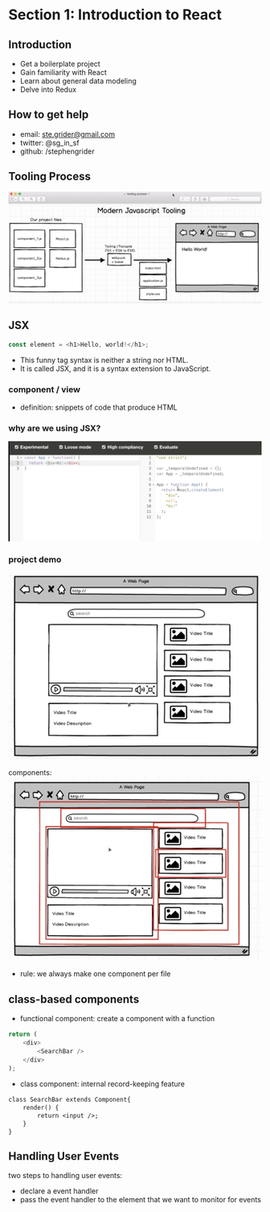 # Section 1: Introduction to React
## Introduction
* Get a boilerplate project
* Gain familiarity with React
* Learn about general data modeling
* Delve into Redux

## How to get help
* email: ste.grider@gmail.com
* twitter: @sg_in_sf
* github: /stephengrider

## Tooling Process
![](https://raw.githubusercontent.com/floydchenchen/pictures/master/Screen%20Shot%202018-03-30%20at%2012.24.03%20PM.png)

## JSX
```JavaScript
const element = <h1>Hello, world!</h1>;
```

* This funny tag syntax is neither a string nor HTML.
* It is called JSX, and it is a syntax extension to JavaScript.

### component / view
* definition: snippets of code that produce HTML

### why are we using JSX?
![](https://raw.githubusercontent.com/floydchenchen/pictures/master/Screen%20Shot%202018-04-10%20at%207.29.23%20PM.png)

### project demo
![](https://raw.githubusercontent.com/floydchenchen/pictures/master/Screen%20Shot%202018-04-10%20at%209.02.31%20PM.png)

components:
![](https://raw.githubusercontent.com/floydchenchen/pictures/master/Screen%20Shot%202018-04-12%20at%206.37.48%20PM.png)

* rule: we always make one component per file

## class-based components
* functional component: create a component with a function

```JavaScript
return (
    <div>
        <SearchBar />
    </div>
);
```

* class component: internal record-keeping feature

```
class SearchBar extends Component{
    render() {
        return <input />;
    }
}
```

## Handling User Events
two steps to handling user events:

* declare a event handler
* pass the event handler to the element that we want to monitor for events
 


